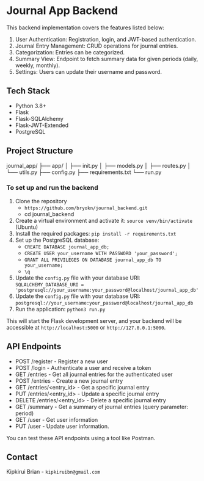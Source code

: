 # Journal App Backend

This backend implementation covers the features listed below:

1. User Authentication: Registration, login, and JWT-based authentication.
2. Journal Entry Management: CRUD operations for journal entries.
3. Categorization: Entries can be categorized.
4. Summary View: Endpoint to fetch summary data for given periods (daily, weekly, monthly).
5. Settings: Users can update their username and password.

## Tech Stack

- Python 3.8+
- Flask
- Flask-SQLAlchemy
- Flask-JWT-Extended
- PostgreSQL

## Project Structure

journal_app/
├── app/
│   ├── init.py
│   ├── models.py
│   ├── routes.py
│   └── utils.py
├── config.py
├── requirements.txt
└── run.py

### To set up and run the backend

1. Clone the repository 
    - `https://github.com/bryokn/journal_backend.git`
    - cd journal_backend
2. Create a virtual environment and activate it:
    `source venv/bin/activate`  (Ubuntu)
3. Install the required packages:
    `pip install -r requirements.txt`
4. Set up the PostgreSQL database:
    - `CREATE DATABASE journal_app_db;`
    - `CREATE USER your_username WITH PASSWORD 'your_password';`
    - `GRANT ALL PRIVILEGES ON DATABASE journal_app_db TO your_username;`
    - `\q`
5. Update the `config.py` file with your database URI:
    `SQLALCHEMY_DATABASE_URI = 'postgresql://your_username:your_password@localhost/journal_app_db'`
6. Update the `config.py` file with your database URI:
    `postgresql://your_username:your_password@localhost/journal_app_db`
7. Run the application:
    `python3 run.py`

This will start the Flask development server, and your backend will be accessible at `http://localhost:5000` or `http://127.0.0.1:5000`.

## API Endpoints

- POST /register - Register a new user
- POST /login - Authenticate a user and receive a token
- GET /entries - Get all journal entries for the authenticated user
- POST /entries - Create a new journal entry
- GET /entries/<entry_id> - Get a specific journal entry
- PUT /entries/<entry_id> - Update a specific journal entry
- DELETE /entries/<entry_id> - Delete a specific journal entry
- GET /summary - Get a summary of journal entries (query parameter: period)
- GET /user - Get user information
- PUT /user - Update user information.

You can test these API endpoints using a tool like Postman.

## Contact

Kipkirui Brian - `kipkiruibn@gmail.com`
